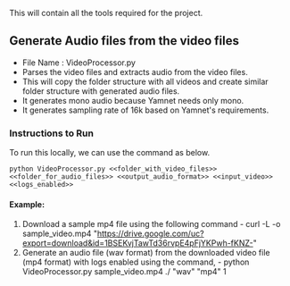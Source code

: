 This will contain all the tools required for the project. 

## Generate Audio files from the video files
  - File Name : VideoProcessor.py
  - Parses the video files and extracts audio from the video files. 
  - This will copy the folder structure with all videos and create similar folder structure with generated audio files.
  - It generates mono audio because Yamnet needs only mono.
  - It generates sampling rate of 16k based on Yamnet's requirements.
    
  ### Instructions to Run 
  To run this locally, we can use the command as below.
  
  ```python VideoProcessor.py <<folder_with_video_files>> <<folder_for_audio_files>> <<output_audio_format>> <<input_video>> <<logs_enabled>>```
  #### Example: 
  1. Download a sample mp4 file using the following command
    - curl -L -o sample_video.mp4 "https://drive.google.com/uc?export=download&id=1BSEKvjTawTd36rvpE4pFjYKPwh-fKNZ-"
  2. Generate an audio file (wav format) from the downloaded video file (mp4 format) with logs enabled using the command, 
    - python VideoProcessor.py sample_video.mp4 ./ "wav" "mp4" 1
